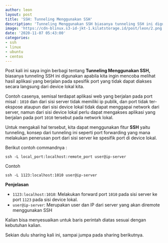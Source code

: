 ```yaml
---
author: leon
layout: post
title: 'SSH: Tunneling Menggunakan SSH'
description: 'Tunneling Menggunakan SSH biasanya tunneling SSH ini digunakan apabila kita ingin mencoba melihat hasil aplikasi yang berjalan pada spesifik port yang tidak dapat diakses secara langsung dari device lokal kita'
image: 'https://cdn-blinux.s3-id-jkt-1.kilatstorage.id/post/leon/2.png'
date: '2020-11-07 05:43:00'
categories:
- ssh
- linux
- ubuntu
- centos
---
```


Post kali ini saya ingin berbagi tentang **Tunneling Menggunakan SSH,** biasanya tunneling SSH ini digunakan apabila kita ingin mencoba melihat hasil aplikasi yang berjalan pada spesifik port yang tidak dapat diakses secara langsung dari device lokal kita.

Contoh casenya, semisal terdapat aplikasi web yang berjalan pada port misal : `1010` dan dari sisi server tidak memiliki ip publik, dan port tidak ter-ekspose ataupun dari sisi device lokal tidak dapat menggapai network dari server, namun dari sisi device lokal perlu dapat mengakses aplikasi yang berjalan pada port `1010` tersebut pada network lokal.

Untuk mengakali hal tersebut, kita dapat menggunakan fitur **SSH** yaitu tunneling, konsep dari tunneling ini seperti port forwarding yang mana melakukan penerusan port dari sisi server ke spesifik port di device lokal.

Berikut contoh commandnya :

<!--kg-card-begin: markdown-->

    ssh -L local_port:localhost:remote_port user@ip-server

Contoh

    ssh -L 1123:localhost:1010 user@ip-server

<!--kg-card-end: markdown--><!--kg-card-begin: markdown-->

**Penjelasan**

- `1123:localhost:1010`: Melakukan forward port `1010` pada sisi server ke port `1123` pada sisi device lokal.
- `user@ip-server`: Merupakan user dan IP dari server yang akan diremote menggunakan SSH
<!--kg-card-end: markdown-->

Kalian bisa menyesuaikan untuk baris perintah diatas sesuai dengan kebutuhan kalian.

Sekian dulu sharing kali ini, sampai jumpa pada sharing berikutnya.

